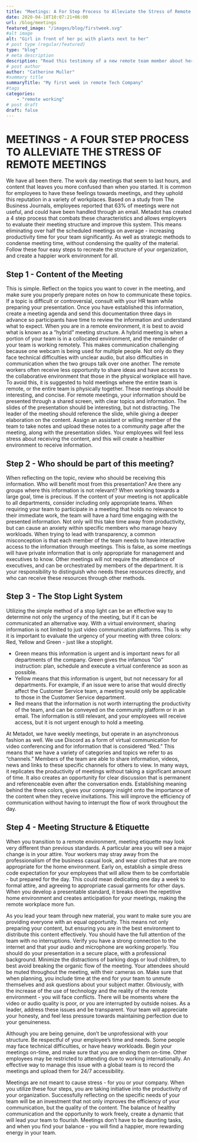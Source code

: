 ```yaml
---
title: "Meetings: A For Step Process to Alleviate the Stress of Remote Meetings"
date: 2020-04-18T10:07:21+06:00
url: /blog/meetings
featured_image: "/images/blog/firstweek.svg"
#alt image
alt: "Girl in front of her pc with plants next to her"
# post type (regular/featured)
type: "blog"
# meta description
description: "Read this testimony of a new remote team member about her first week at Metadot!"
# post author
author: "Catherine Muller"
#summary title
summaryTitle: "My first week in remote Tech Company"
#tags
categories: 
    - "remote working"
# post draft
draft: false
---
```


# MEETINGS - A FOUR STEP PROCESS TO ALLEVIATE THE STRESS OF REMOTE MEETINGS 

We have all been there. The work day meetings that seem to last hours, and content that leaves you more confused than when you started. It is common for employees to have these feelings towards meetings, and they uphold this reputation in a variety of workplaces. Based on a study from The Business Journals, employees reported that 63% of meetings were not useful, and could have been handled through an email.  Metadot has created a 4 step process that combats these characteristics and allows employers to evaluate their meeting structure and improve this system. This means eliminating over half the scheduled meetings on average - increasing productivity time for your team significantly. As well as strategic methods to condense meeting time, without condensing the quality of the material. Follow these four easy steps to recreate the structure of your organization, and create a happier work environment for all. 

## Step 1 - Content of the Meeting
This is simple. Reflect on the topics you want to cover in the meeting, and make sure you properly prepare notes on how to communicate these topics. If a topic is difficult or controversial, consult with your HR team while preparing your presentation. Once you have established this information, create a meeting agenda and send this documentation three days in advance so participants have time to review the information and understand what to expect. When you are in a remote environment, it is best to avoid what is known as a “hybrid” meeting structure. A hybrid meeting is when a portion of your team is in a collocated environment, and the remainder of your team is working remotely. This makes communication challenging because one webcam is being used for multiple people. Not only do they face technical difficulties with unclear audio, but also difficulties in communication when the two groups talk over one another. The remote workers often receive less opportunity to share ideas and have access to the collaborative environment that those in the physical workplace will have.  To avoid this, it is suggested to hold meetings where the entire team is remote, or the entire team is physically together. These meetings should be interesting, and concise. For remote meetings, your information should be presented through a shared screen, with clear topics and information. The slides of the presentation should be interesting, but not distracting. The leader of the meeting should reference the slide, while giving a deeper elaboration on the content. Assign an assistant or willing member of the team to take notes and upload these notes to a community page after the meeting, along with the presentation slides. Your employees will feel less stress about receiving the content, and this will create a healthier environment to receive information. 

## Step 2 - Who should be part of this meeting? 
When reflecting on the topic, review who should be receiving this information. Who will benefit most from this presentation? Are there any groups where this information is not relevant? When working towards a large goal, time is precious. If the content of your meeting is not applicable to all departments, consider including only appropriate teams. When requiring your team to participate in a meeting that holds no relevance to their immediate work, the team will have a hard time engaging with the presented information. Not only will this take time away from productivity, but can cause an anxiety within specific members who manage heavy workloads. When trying to lead with transparency, a common misconception is that each member of the team needs to have interactive access to the information through meetings. This is false, as some meetings will have private information that is only appropriate for management and executives to know. Other meetings will not require the attendance of executives, and can be orchestrated by members of the department. It is your responsibility to distinguish who needs these resources directly, and who can receive these resources through other methods.

## Step 3 - The Stop Light System 
Utilizing the simple method of a stop light can be an effective way to determine not only the urgency of the meeting, but if it can be communicated an alternative way. With a virtual environment, sharing information is not limited to just video communication platforms. This is why it is important to evaluate the urgency of your meeting with three colors: Red, Yellow and Green - just like a stoplight.
-  Green means this information is urgent and is important news for all departments of the company. Green gives the infamous “Go” instruction: plan, schedule and execute a virtual conference as soon as possible. 
- Yellow means that this information is urgent, but not necessary for all departments. For example, if an issue were to arise that would directly affect the Customer Service team, a meeting would only be applicable to those in the Customer Service department. 
- Red means that the information is not worth interrupting the productivity of the team, and can be conveyed on the community platform or in an email. The information is still relevant, and your employees will receive access, but it is not urgent enough to hold a meeting. 

At Metadot, we have weekly meetings, but operate in an asynchronous fashion as well. We use Discord as a form of virtual communication for video conferencing and for information that is considered “Red.” This means that we have a variety of categories and topics we refer to as “channels.” Members of the team are able to share information, videos, news and links to these specific channels for others to view. In many ways, it replicates the productivity of meetings without taking a significant amount of time. It also creates an opportunity for clear discussion that is permanent and referenceable even after the conversation ends. 
 Establishing meaning behind the three colors, gives your company insight onto the importance of the content when they receive invitations. This will improve the efficiency of communication without having to interrupt the flow of work throughout the day.

## Step 4 - Meeting Structure & Etiquette
When you transition to a remote environment, meeting etiquette may look very different than previous standards. A particular area you will see a major change is in your attire. Your workers may stray away from the professionalism of the business casual look, and wear clothes that are more appropriate for the home environment. Early on, establish a simple dress code expectation for your employees that will allow them to be comfortable - but prepared for the day. This could mean dedicating one day a week to formal attire, and agreeing to appropriate casual garments for other days. When you develop a presentable standard, it breaks down the repetitive home environment and creates anticipation for your meetings, making the remote workplace more fun.

As you lead your team through new material, you want to make sure you are providing everyone with an equal opportunity. This means not only preparing your content, but ensuring you are in the best environment to distribute this content effectively. You should have the full attention of the team with no interruptions. Verify you have a strong connection to the internet and that your audio and microphone are working properly. You should do your presentation in a secure place, with a professional background. Minimize the distractions of barking dogs or loud children, to best avoid breaking the organic flow of the meeting. Your attendees should be muted throughout the meeting, with their cameras on. Make sure that when planning, you include time at the end for your team to unmute themselves and ask questions about your subject matter. Obviously, with the increase of the use of technology and the reality of the remote environment - you will face conflicts. There will be moments where the video or audio quality is poor, or you are interrupted by outside noises. As a leader, address these issues and be transparent. Your team will appreciate your honesty, and feel less pressure towards maintaining perfection due to your genuineness.  

Although you are being genuine, don’t be unprofessional with your structure. Be respectful of your employee’s time and needs. Some people may face technical difficulties, or have heavy workloads. Begin your meetings on-time, and make sure that you are ending them on-time. Other employees may be restricted to attending due to working internationally. An effective way to manage this issue with a global team is to record the meetings and upload them for 24/7 accessibility. 

Meetings are not meant to cause stress - for you or your company. When you utilize these four steps, you are taking initiative into the productivity of your organization. Successfully reflecting on the specific needs of your team will be an investment that not only improves the efficiency of your communication, but the quality of the content. The balance of healthy communication and the opportunity to work freely, create a dynamic that will lead your team to flourish. Meetings don’t have to be daunting tasks, and when you find your balance - you will find a happier, more rewarding energy in your team. 



